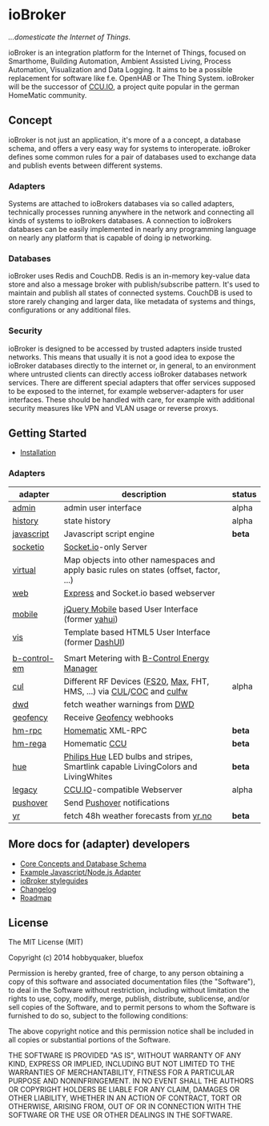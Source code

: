 # ioBroker
*...domesticate the Internet of Things.*

ioBroker is an integration platform for the Internet of Things, focused on Smarthome, Building Automation, Ambient
Assisted Living, Process Automation, Visualization and Data Logging. It aims to be a possible replacement for software
like f.e. OpenHAB or The Thing System. ioBroker will be the successor of [CCU.IO](http://ccu.io), a project quite
popular in the german HomeMatic community.

## Concept
ioBroker is not just an application, it's more of a a concept, a database schema, and offers a very easy way for systems
to interoperate. ioBroker defines some common rules for a pair of databases used to exchange data and publish events
between different systems.

### Adapters
Systems are attached to ioBrokers databases via so called adapters, technically processes running anywhere
in the network and connecting all kinds of systems to ioBrokers databases. A connection to ioBrokers databases can be
easily implemented in nearly any programming language on nearly any platform that is capable of doing ip networking.


### Databases
ioBroker uses Redis and CouchDB. Redis is an in-memory key-value data store and also a message broker with
publish/subscribe pattern. It's used to maintain and publish all states of connected systems. CouchDB is used to store
rarely changing and larger data, like metadata of systems and things, configurations or any additional files.


### Security
ioBroker is designed to be accessed by trusted adapters inside trusted networks. This means that usually it is not a
good idea to expose the ioBroker databases directly to the internet or, in general, to an environment where untrusted
clients can directly access ioBroker databases network services. There are different special adapters that offer
services supposed to be exposed to the internet, for example webserver-adapters for user interfaces. These should be
handled with care, for example with additional security measures like VPN and VLAN usage or reverse proxys.


## Getting Started

* [Installation](doc/INSTALL.md)


### Adapters

| adapter    	                                                                | description                                                                     	                                                                                                                                                                                                        | status 	|
|---------------------------------------------------------------------------    |----------------------------------------------------------------------------------------------------------------------------------------------------------------------------------------------------------------------------------------------------------------------------------------   |--------	|
| [admin](./adapter/admin/README.md)      	                                    | admin user interface                                                            	                                                                                                                                                                                                        | alpha  	|
| [history](./adapter/history/README.md)    	                                | state history                                                                   	                                                                                                                                                                                                        | alpha  	|
| [javascript](./adapter/javascript/README.md) 	                                | Javascript script engine                                                        	                                                                                                                                                                                                        | **beta**  |
| [socketio](https://github.com/iobroker/ioBroker.socketio)   	                | [Socket.io](http://socket.io)-only Server                                                            	                                                                                                                                                                                    |           |
| [virtual](./adapter/virtual/README.md)      	                                | Map objects into other namespaces and apply basic rules on states (offset, factor, ...)                                              	                                                                                                                                                    |           |
| [web](./adapter/web/README.md)        	                                    | [Express](http://expressjs.com/) and Socket.io based webserver                                           	                                                                                                                                                                                |           |
|                                                                               |                                                                                                                                                                                                                                                                                           |           |
| [mobile](https://github.com/iobroker/ioBroker.mobile)        	                | [jQuery Mobile](http://jquerymobile.com/) based User Interface (former [yahui](https://github.com/hobbyquaker/yahui))                                             	                                                                                                                    |           |
| [vis](https://github.com/iobroker/ioBroker.vis)        	                    | Template based HTML5 User Interface (former [DashUI](https://github.com/hobbyquaker/DashUI))                                              	                                                                                                                                            |        	|
|                                                                               |                                                                                                                                                                                                                                                                                           |           |
| [b-control-em](https://github.com/hobbyquaker/iobroker.b-control-em)          | Smart Metering with [B-Control Energy Manager](http://www.b-control.com/fileadmin/Webdata/b-control/Uploads/Energiemanagement_PDF/EM300_Datenblatt_rev_100.pdf)  	                                                                                                                        |         	|
| [cul](https://github.com/hobbyquaker/ioBroker.cul)                            | Different RF Devices ([FS20](http://www.elv.de/fs20-funkschaltsystem.html), [Max](http://www.eq-3.de/max-heizungssteuerung.html), FHT, HMS, ...) via [CUL](http://busware.de/tiki-index.php?page=CUL)/[COC](http://busware.de/tiki-index.php?page=COC) and [culfw](http://culfw.de)       | alpha  	|
| [dwd](https://github.com/iobroker/ioBroker.dwd)        	                    | fetch weather warnings from [DWD](http://www.dwd.de)                                                	                                                                                                                                                                                    |        	|
| [geofency](https://github.com/iobroker/ioBroker.geofency)                     | Receive [Geofency](http://www.geofency.com/) webhooks                                                        	                                                                                                                                                                            |           |
| [hm-rpc](https://github.com/iobroker/ioBroker.hm-rpc)             	        | [Homematic](http://www.homematic.com/) XML-RPC                                                            	                                                                                                                                                                            | **beta**  |
| [hm-rega](https://github.com/iobroker/ioBroker.hm-rega)           	        | Homematic [CCU](http://www.eq-3.de/produkt-detail-zentralen-und-gateways/items/homematic-zentrale-ccu-2.html)                                                                                                                                                                             | **beta**  |
| [hue](https://github.com/iobroker/ioBroker.hue)        	                    | [Philips Hue](http://www.meethue.com) LED bulbs and stripes, Smartlink capable LivingColors and LivingWhites 	                                                                                                                                                                            | **beta**  |
| [legacy](./adapter/legacy/README.md)     	                                    | [CCU.IO](http://ccu.io)-compatible Webserver                                                     	                                                                                                                                                                                        | alpha  	|
| [pushover](https://github.com/iobroker/ioBroker.pushover)                     | Send [Pushover](https://pushover.net/) notifications                                                    	                                                                                                                                                                                |       	|
| [yr](https://github.com/iobroker/ioBroker.yr)         	                    | fetch 48h weather forecasts from [yr.no](http://yr.no)                                          	                                                                                                                                                                                        | **beta**  |




## More docs for (adapter) developers

* [Core Concepts and Database Schema](doc/SCHEMA.md)
* [Example Javascript/Node.js Adapter](adapter/example/example.js)
* [ioBroker styleguides](doc/STYLE.md)
* [Changelog](CHANGELOG.md)
* [Roadmap](ROADMAP.md)



## License

The MIT License (MIT)

Copyright (c) 2014 hobbyquaker, bluefox

Permission is hereby granted, free of charge, to any person obtaining a copy
of this software and associated documentation files (the "Software"), to deal
in the Software without restriction, including without limitation the rights
to use, copy, modify, merge, publish, distribute, sublicense, and/or sell
copies of the Software, and to permit persons to whom the Software is
furnished to do so, subject to the following conditions:

The above copyright notice and this permission notice shall be included in
all copies or substantial portions of the Software.

THE SOFTWARE IS PROVIDED "AS IS", WITHOUT WARRANTY OF ANY KIND, EXPRESS OR
IMPLIED, INCLUDING BUT NOT LIMITED TO THE WARRANTIES OF MERCHANTABILITY,
FITNESS FOR A PARTICULAR PURPOSE AND NONINFRINGEMENT. IN NO EVENT SHALL THE
AUTHORS OR COPYRIGHT HOLDERS BE LIABLE FOR ANY CLAIM, DAMAGES OR OTHER
LIABILITY, WHETHER IN AN ACTION OF CONTRACT, TORT OR OTHERWISE, ARISING FROM,
OUT OF OR IN CONNECTION WITH THE SOFTWARE OR THE USE OR OTHER DEALINGS IN
THE SOFTWARE.


